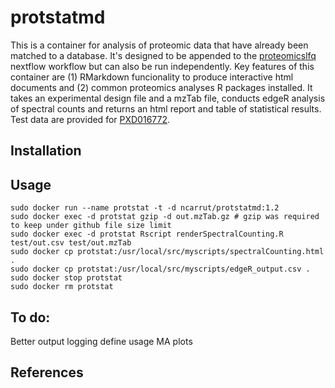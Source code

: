 # protstatmd

This is a container for analysis of proteomic data that have already been matched to a database.  It's designed to be appended to the [proteomicslfq](https://nf-co.re/proteomicslfq) nextflow workflow but can also be run independently.  Key features of this container are (1) RMarkdown funcionality to produce interactive html documents and (2) common proteomics analyses R packages installed.  It takes an experimental design file and a mzTab file, conducts edgeR analysis of spectral counts and returns an html report and table of statistical results.  Test data are provided for [PXD016772](https://www.ebi.ac.uk/pride/archive/projects/PXD016772).  

## Installation

## Usage
```
sudo docker run --name protstat -t -d ncarrut/protstatmd:1.2
sudo docker exec -d protstat gzip -d out.mzTab.gz # gzip was required to keep under github file size limit
sudo docker exec -d protstat Rscript renderSpectralCounting.R test/out.csv test/out.mzTab
sudo docker cp protstat:/usr/local/src/myscripts/spectralCounting.html .
sudo docker cp protstat:/usr/local/src/myscripts/edgeR_output.csv .
sudo docker stop protstat
sudo docker rm protstat
```
## To do:
Better output logging
define usage
MA plots


## References